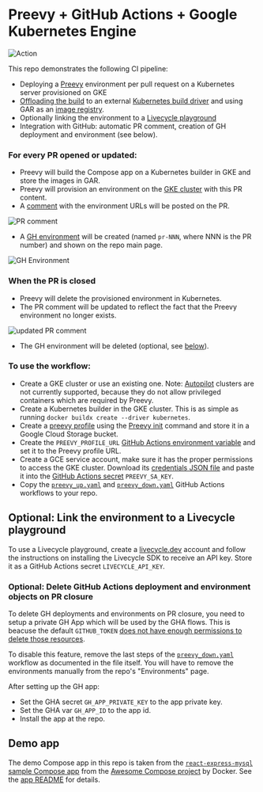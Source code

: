 # Preevy + GitHub Actions + Google Kubernetes Engine

![Action](1.png)

This repo demonstrates the following CI pipeline:
 - Deploying a [Preevy](https://preevy.dev) environment per pull request on a Kubernetes server provisioned on GKE
 - [Offloading the build](https://preevy.dev/recipes/faster-build) to an external [Kubernetes build driver](https://docs.docker.com/build/drivers/kubernetes/) and using GAR as an [image registry](https://preevy.dev/recipes/faster-build#part-2-automatically-configure-cache).
 - Optionally linking the environment to a [Livecycle playground](https://livecycle.io/)
 - Integration with GitHub: automatic PR comment, creation of GH deployment and environment (see below).

### For every PR opened or updated:

- Preevy will build the Compose app on a Kubernetes builder in GKE and store the images in GAR.
- Preevy will provision an environment on the [GKE cluster](https://preevy.dev/deploy-runtimes/kube-pod) with this PR content.
- A [comment](https://github.com/livecycle/preevy/tree/main/packages/plugin-github-pr-link#readme) with the environment URLs will be posted on the PR.

![PR comment](3.png)

- A [GH environment](https://docs.github.com/en/actions/deployment/targeting-different-environments/using-environments-for-deployment) will be created (named `pr-NNN`, where NNN is the PR number) and shown on the repo main page.

![GH Environment](2.png)

### When the PR is closed
- Preevy will delete the provisioned environment in Kubernetes.
- The PR comment will be updated to reflect the fact that the Preevy environment no longer exists.

![updated PR comment](4.png)

- The GH environment will be deleted (optional, see [below](#optional-delete-gh-deployments-and-environments-on-pr-closure)).

### To use the workflow:

- Create a GKE cluster or use an existing one. Note: [Autopilot](https://cloud.google.com/kubernetes-engine/docs/concepts/autopilot-overview) clusters are not currently supported, because they do not allow privileged containers which are required by Preevy.
- Create a Kubernetes builder in the GKE cluster. This is as simple as running `docker buildx create --driver kubernetes`.
- Create a [preevy profile](https://preevy.dev/intro/under-the-hood#profile-configuration) using the [Preevy init](https://preevy.dev/cli-reference/init) command and store it in a Google Cloud Storage bucket.
- Create the `PREEVY_PROFILE_URL` [GitHub Actions environment variable](https://docs.github.com/en/actions/learn-github-actions/variables#creating-configuration-variables-for-a-repository) and set it to the Preevy profile URL.
- Create a GCE service account, make sure it has the proper permissions to access the GKE cluster. Download its [credentials JSON file](https://github.com/googleapis/google-cloud-node#download-your-service-account-credentials-json-file) and paste it into the [GitHub Actions secret](https://docs.github.com/en/actions/security-guides/using-secrets-in-github-actions#creating-secrets-for-a-repository) `PREEVY_SA_KEY`.
- Copy the [`preevy_up.yaml`](./.github/workflows/preevy-up.yaml) and [`preevy_down.yaml`](./.github/workflows/preevy-down.yaml) GitHub Actions workflows to your repo.

## Optional: Link the environment to a Livecycle playground

To use a Livecycle playground, create a [livecycle.dev](https://livecycle.dev) account and follow the instructions on installing the Livecycle SDK to receive an API key. Store it as a GitHub Actions secret `LIVECYCLE_API_KEY`.

### Optional: Delete GitHub Actions deployment and environment objects on PR closure

To delete GH deployments and environments on PR closure, you need to setup a private GH App which will be used by the GHA flows. This is beacuse the default `GITHUB_TOKEN` [does not have enough permissions to delete those resources](https://github.com/marketplace/actions/delete-deployment-environment#how-to-obtain-the-proper-token).

To disable this feature, remove the last steps of the [`preevy_down.yaml`](./.github/workflows/preevy-down.yaml) workflow as documented in the file itself. You will have to remove the environments manually from the repo's "Environments" page.

After setting up the GH app:
- Set the GHA secret `GH_APP_PRIVATE_KEY` to the app private key.
- Set the GHA var `GH_APP_ID` to the app id.
- Install the app at the repo.

## Demo app

The demo Compose app in this repo is taken from the [`react-express-mysql` sample Compose app](https://github.com/docker/awesome-compose/tree/master/react-express-mysql) from the [Awesome Compose project](https://github.com/docker/awesome-compose) by Docker. See the [app README](/APP_README.md) for details.

